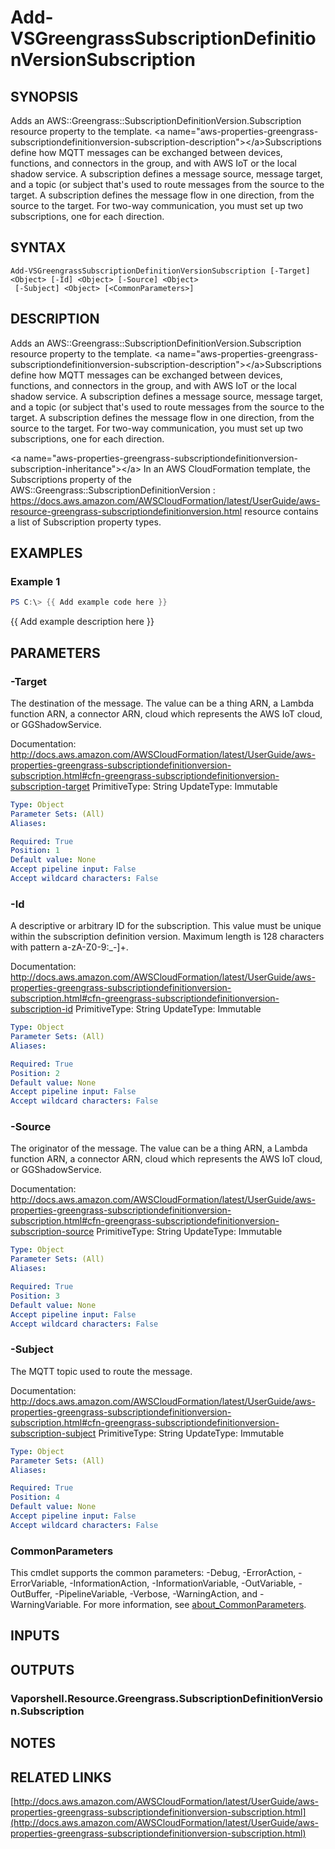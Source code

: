 # Add-VSGreengrassSubscriptionDefinitionVersionSubscription

## SYNOPSIS
Adds an AWS::Greengrass::SubscriptionDefinitionVersion.Subscription resource property to the template.
\<a name="aws-properties-greengrass-subscriptiondefinitionversion-subscription-description"\>\</a\>Subscriptions define how MQTT messages can be exchanged between devices, functions, and connectors in the group, and with AWS IoT or the local shadow service.
A subscription defines a message source, message target, and a topic (or subject that's used to route messages from the source to the target.
A subscription defines the message flow in one direction, from the source to the target.
For two-way communication, you must set up two subscriptions, one for each direction.

## SYNTAX

```
Add-VSGreengrassSubscriptionDefinitionVersionSubscription [-Target] <Object> [-Id] <Object> [-Source] <Object>
 [-Subject] <Object> [<CommonParameters>]
```

## DESCRIPTION
Adds an AWS::Greengrass::SubscriptionDefinitionVersion.Subscription resource property to the template.
\<a name="aws-properties-greengrass-subscriptiondefinitionversion-subscription-description"\>\</a\>Subscriptions define how MQTT messages can be exchanged between devices, functions, and connectors in the group, and with AWS IoT or the local shadow service.
A subscription defines a message source, message target, and a topic (or subject that's used to route messages from the source to the target.
A subscription defines the message flow in one direction, from the source to the target.
For two-way communication, you must set up two subscriptions, one for each direction.

\<a name="aws-properties-greengrass-subscriptiondefinitionversion-subscription-inheritance"\>\</a\> In an AWS CloudFormation template, the Subscriptions property of the  AWS::Greengrass::SubscriptionDefinitionVersion : https://docs.aws.amazon.com/AWSCloudFormation/latest/UserGuide/aws-resource-greengrass-subscriptiondefinitionversion.html resource contains a list of Subscription property types.

## EXAMPLES

### Example 1
```powershell
PS C:\> {{ Add example code here }}
```

{{ Add example description here }}

## PARAMETERS

### -Target
The destination of the message.
The value can be a thing ARN, a Lambda function ARN, a connector ARN, cloud which represents the AWS IoT cloud, or GGShadowService.

Documentation: http://docs.aws.amazon.com/AWSCloudFormation/latest/UserGuide/aws-properties-greengrass-subscriptiondefinitionversion-subscription.html#cfn-greengrass-subscriptiondefinitionversion-subscription-target
PrimitiveType: String
UpdateType: Immutable

```yaml
Type: Object
Parameter Sets: (All)
Aliases:

Required: True
Position: 1
Default value: None
Accept pipeline input: False
Accept wildcard characters: False
```

### -Id
A descriptive or arbitrary ID for the subscription.
This value must be unique within the subscription definition version.
Maximum length is 128 characters with pattern a-zA-Z0-9:_-\]+.

Documentation: http://docs.aws.amazon.com/AWSCloudFormation/latest/UserGuide/aws-properties-greengrass-subscriptiondefinitionversion-subscription.html#cfn-greengrass-subscriptiondefinitionversion-subscription-id
PrimitiveType: String
UpdateType: Immutable

```yaml
Type: Object
Parameter Sets: (All)
Aliases:

Required: True
Position: 2
Default value: None
Accept pipeline input: False
Accept wildcard characters: False
```

### -Source
The originator of the message.
The value can be a thing ARN, a Lambda function ARN, a connector ARN, cloud which represents the AWS IoT cloud, or GGShadowService.

Documentation: http://docs.aws.amazon.com/AWSCloudFormation/latest/UserGuide/aws-properties-greengrass-subscriptiondefinitionversion-subscription.html#cfn-greengrass-subscriptiondefinitionversion-subscription-source
PrimitiveType: String
UpdateType: Immutable

```yaml
Type: Object
Parameter Sets: (All)
Aliases:

Required: True
Position: 3
Default value: None
Accept pipeline input: False
Accept wildcard characters: False
```

### -Subject
The MQTT topic used to route the message.

Documentation: http://docs.aws.amazon.com/AWSCloudFormation/latest/UserGuide/aws-properties-greengrass-subscriptiondefinitionversion-subscription.html#cfn-greengrass-subscriptiondefinitionversion-subscription-subject
PrimitiveType: String
UpdateType: Immutable

```yaml
Type: Object
Parameter Sets: (All)
Aliases:

Required: True
Position: 4
Default value: None
Accept pipeline input: False
Accept wildcard characters: False
```

### CommonParameters
This cmdlet supports the common parameters: -Debug, -ErrorAction, -ErrorVariable, -InformationAction, -InformationVariable, -OutVariable, -OutBuffer, -PipelineVariable, -Verbose, -WarningAction, and -WarningVariable. For more information, see [about_CommonParameters](http://go.microsoft.com/fwlink/?LinkID=113216).

## INPUTS

## OUTPUTS

### Vaporshell.Resource.Greengrass.SubscriptionDefinitionVersion.Subscription
## NOTES

## RELATED LINKS

[http://docs.aws.amazon.com/AWSCloudFormation/latest/UserGuide/aws-properties-greengrass-subscriptiondefinitionversion-subscription.html](http://docs.aws.amazon.com/AWSCloudFormation/latest/UserGuide/aws-properties-greengrass-subscriptiondefinitionversion-subscription.html)

